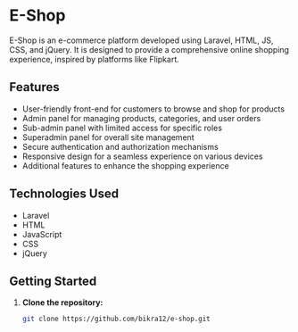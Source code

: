 

# E-Shop

E-Shop is an e-commerce platform developed using Laravel, HTML, JS, CSS, and jQuery. It is designed to provide a comprehensive online shopping experience, inspired by platforms like Flipkart.

## Features

- User-friendly front-end for customers to browse and shop for products
- Admin panel for managing products, categories, and user orders
- Sub-admin panel with limited access for specific roles
- Superadmin panel for overall site management
- Secure authentication and authorization mechanisms
- Responsive design for a seamless experience on various devices
- Additional features to enhance the shopping experience

## Technologies Used

- Laravel
- HTML
- JavaScript
- CSS
- jQuery

## Getting Started

1. **Clone the repository:**

   ```bash
   git clone https://github.com/bikra12/e-shop.git
